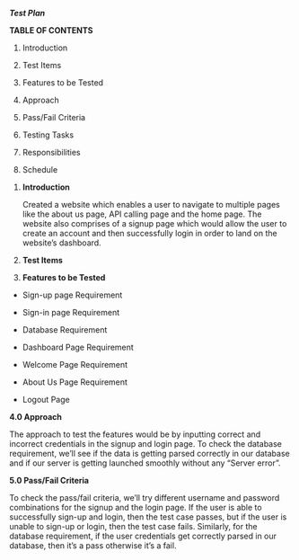 ***Test Plan***

**TABLE OF CONTENTS**

1.  Introduction

2.  Test Items

3.  Features to be Tested

4.  Approach

5.  Pass/Fail Criteria

6.  Testing Tasks

7.  Responsibilities

8.  Schedule

<!-- -->

1.  **Introduction**

    Created a website which enables a user to navigate to multiple pages
    like the about us page, API calling page and the home page. The
    website also comprises of a signup page which would allow the user
    to create an account and then successfully login in order to land on
    the website’s dashboard.

2.  **Test Items**

3.  **Features to be Tested**

-   Sign-up page Requirement

-   Sign-in page Requirement

-   Database Requirement
-   Dashboard Page Requirement
-   Welcome Page Requirement
-   About Us Page Requirement 
-   Logout Page


**4.0 Approach**

The approach to test the features would be by inputting correct and
incorrect credentials in the signup and login page. To check the
database requirement, we’ll see if the data is getting parsed correctly
in our database and if our server is getting launched smoothly without
any “Server error”.

**5.0 Pass/Fail Criteria**

To check the pass/fail criteria, we’ll try different username and
password combinations for the signup and the login page. If the user is
able to successfully sign-up and login, then the test case passes, but
if the user is unable to sign-up or login, then the test case fails.
Similarly, for the database requirement, if the user credentials get
correctly parsed in our database, then it’s a pass otherwise it’s a
fail.
